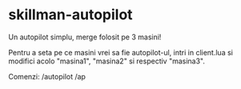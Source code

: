 # skillman-autopilot
Un autopilot simplu, merge folosit pe 3 masini!

Pentru a seta pe ce masini vrei sa fie autopilot-ul, intri in client.lua si modifici acolo "masina1", "masina2" si respectiv "masina3".

Comenzi:
/autopilot
/ap

